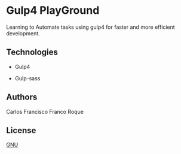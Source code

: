 # Gulp4 PlayGround

Learning to Automate tasks using gulp4 for faster and more efficient development.
## Technologies
* Gulp4

* Gulp-sass

## Authors
 Carlos Francisco Franco Roque


## License
[GNU](https://choosealicense.com/licenses/agpl-3.0/)